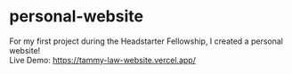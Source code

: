 # personal-website
For my first project during the Headstarter Fellowship, I created a personal website!
<br/>Live Demo: https://tammy-law-website.vercel.app/
